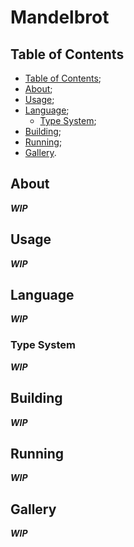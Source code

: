 # Mandelbrot

## Table of Contents

- [Table of Contents](#table-of-contents);
- [About](#about);
- [Usage](#usage);
- [Language](#language);
  - [Type System](#type-system);
- [Building](#building);
- [Running](#running);
- [Gallery](#gallery).

## About

***WIP***

## Usage

***WIP***

## Language

***WIP***

### Type System

***WIP***

## Building

***WIP***

## Running

***WIP***

## Gallery

***WIP***
